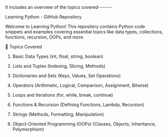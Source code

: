 It includes an overview of the topics covered-------


Learning Python - GitHub Repository

Welcome to Learning Python! This repository contains Python code snippets and examples covering essential topics like data types, collections, functions, recursion, OOPs, and more.

📌 Topics Covered

1. Basic Data Types (int, float, string, boolean)


2. Lists and Tuples (Indexing, Slicing, Methods)


3. Dictionaries and Sets (Keys, Values, Set Operations)


4. Operators (Arithmetic, Logical, Comparison, Assignment, Bitwise)


5. Loops and Iterations (for, while, break, continue)


6. Functions & Recursion (Defining Functions, Lambda, Recursion)


7. Strings (Methods, Formatting, Manipulation)


8. Object-Oriented Programming (OOPs) (Classes, Objects, Inheritance, Polymorphism) 
